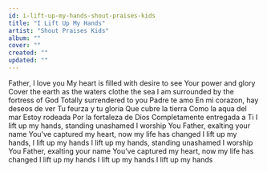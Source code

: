 ```yaml
---
id: i-lift-up-my-hands-shout-praises-kids
title: "I Lift Up My Hands"
artist: "Shout Praises Kids"
album: ""
cover: ""
created: ""
updated: ""
---
```


Father, I love you
My heart is filled with desire to see
Your power and glory
Cover the earth as the waters clothe the sea
I am surrounded by the fortress of God
Totally surrendered to you
Padre te amo
En mi corazon, hay deseos de ver
Tu feurza y tu gloria
Que cubre la tierra
Como la aqua del mar
Estoy rodeada
Por la fortaleza de Dios
Completamente entregada a Ti
I lift up my hands, standing unashamed
I worship You Father, exalting your name
You've captured my heart, now my life has changed
I lift up my hands, I lift up my hands
I lift up my hands, standing unashamed
I worship You Father, exalting your name
You’ve captured my heart, now my life has changed
I lift up my hands
I lift up my hands
I lift up my hands